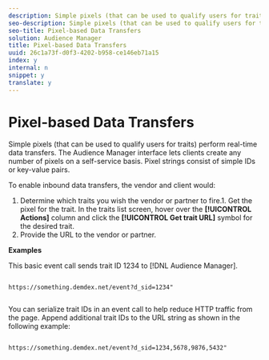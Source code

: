 ```yaml
---
description: Simple pixels (that can be used to qualify users for traits) perform real-time data transfers. The Audience Manager interface lets clients create any number of pixels on a self-service basis. Pixel strings consist of simple IDs or key-value pairs.
seo-description: Simple pixels (that can be used to qualify users for traits) perform real-time data transfers. The Audience Manager interface lets clients create any number of pixels on a self-service basis. Pixel strings consist of simple IDs or key-value pairs.
seo-title: Pixel-based Data Transfers
solution: Audience Manager
title: Pixel-based Data Transfers
uuid: 26c1a73f-d0f3-4202-b958-ce146eb71a15
index: y
internal: n
snippet: y
translate: y
---
```


# Pixel-based Data Transfers

Simple pixels (that can be used to qualify users for traits) perform real-time data transfers. The Audience Manager interface lets clients create any number of pixels on a self-service basis. Pixel strings consist of simple IDs or key-value pairs.


<!-- c_rt_inbound_pixel_transfers.xml -->


To enable inbound data transfers, the vendor and client would: 
1. Determine which traits you wish the vendor or partner to fire.1. Get the pixel for the trait. In the traits list screen, hover over the **[!UICONTROL Actions]** column and click the **[!UICONTROL Get trait URL]** symbol for the desired trait.
1. Provide the URL to the vendor or partner.




**Examples** 


This basic event call sends trait ID 1234 to [!DNL Audience Manager]. 
```

https://something.demdex.net/event?d_sid=1234"


```



You can serialize trait IDs in an event call to help reduce HTTP traffic from the page. Append additional trait IDs to the URL string as shown in the following example: 
```

https://something.demdex.net/event?d_sid=1234,5678,9876,5432"


```

